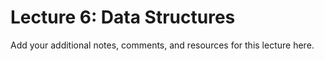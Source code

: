 # Lecture 6: Data Structures

Add your additional notes, comments, and resources for this lecture here.
